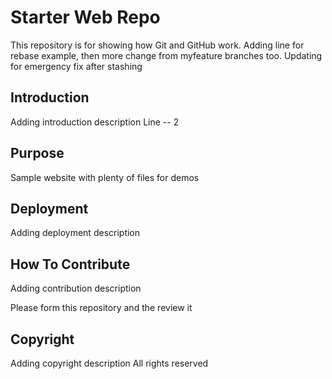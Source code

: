 # Starter Web Repo

This repository is for showing how Git and GitHub work.
Adding line for rebase example, then more change from myfeature branches too.
Updating for emergency fix after stashing

## Introduction

Adding introduction description
Line -- 2

## Purpose

Sample website with plenty of files for demos

## Deployment

Adding deployment description

## How To Contribute

Adding contribution description

Please form this repository and the review it

## Copyright

Adding copyright description All rights reserved

